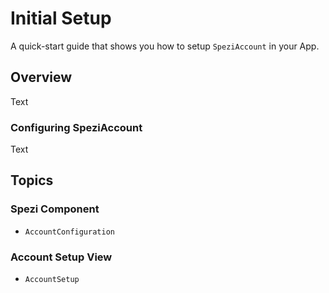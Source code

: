 # Initial Setup

<!--

This source file is part of the Spezi open-source project

SPDX-FileCopyrightText: 2023 Stanford University and the project authors (see CONTRIBUTORS.md)

SPDX-License-Identifier: MIT

-->

A quick-start guide that shows you how to setup `SpeziAccount` in your App.

## Overview

<!--@START_MENU_TOKEN@-->Text<!--@END_MENU_TOKEN@-->

### Configuring SpeziAccount

<!--@START_MENU_TOKEN@-->Text<!--@END_MENU_TOKEN@-->

## Topics

### Spezi Component

- ``AccountConfiguration``

### Account Setup View

- ``AccountSetup``

